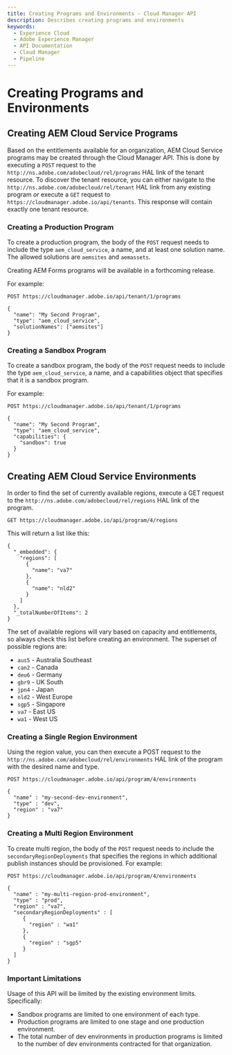 ```yaml
---
title: Creating Programs and Environments - Cloud Manager API
description: Describes creating programs and environments
keywords:
  - Experience Cloud
  - Adobe Experience Manager
  - API Documentation
  - Cloud Manager
  - Pipeline
---
```


# Creating Programs and Environments

## Creating AEM Cloud Service Programs

Based on the entitlements available for an organization, AEM Cloud Service programs may be created through the Cloud Manager API. This is done by executing a `POST` request to the `http://ns.adobe.com/adobecloud/rel/programs` HAL link of the tenant resource. To discover the tenant resource, you can either navigate to the `http://ns.adobe.com/adobecloud/rel/tenant` HAL link from any existing program *or* execute a `GET` request to `https://cloudmanager.adobe.io/api/tenants`. This response will contain exactly one tenant resource.

### Creating a Production Program

To create a production program, the body of the `POST` request needs to include the type `aem_cloud_service`, a name, and at least one solution name. The allowed solutions are `aemsites` and `aemassets`.

<InlineAlert slots="text" />

Creating AEM Forms programs will be available in a forthcoming release.

For example:

```plaintext
POST https://cloudmanager.adobe.io/api/tenant/1/programs

{
  "name": "My Second Program",
  "type": "aem_cloud_service",
  "solutionNames": ["aemsites"]
}
```

### Creating a Sandbox Program

To create a sandbox program, the body of the `POST` request needs to include the type `aem_cloud_service`, a name, and a capabilities object that specifies that it is a sandbox program.

For example:

```plaintext
POST https://cloudmanager.adobe.io/api/tenant/1/programs

{
  "name": "My Second Program",
  "type": "aem_cloud_service",
  "capabilities": {
    "sandbox": true
  }
}
```

## Creating AEM Cloud Service Environments

In order to find the set of currently available regions, execute a GET request to the `http://ns.adobe.com/adobecloud/rel/regions` HAL link of the program.

```plaintext
GET https://cloudmanager.adobe.io/api/program/4/regions
```

This will return a list like this:

```plaintext
{
  "_embedded": {
    "regions": [
      {
        "name": "va7"
      },
      {
        "name": "nld2"
      }
    ]
  },
  "_totalNumberOfItems": 2
}
```

The set of available regions will vary based on capacity and entitlements, so always check this list before creating an environment. The superset of possible regions are:

* `aus5` - Australia Southeast
* `can2` - Canada
* `deu6` - Germany
* `gbr9` - UK South
* `jpn4` - Japan
* `nld2` - West Europe
* `sgp5` - Singapore
* `va7` - East US
* `wa1` - West US

### Creating a Single Region Environment

Using the region value, you can then execute a POST request to the `http://ns.adobe.com/adobecloud/rel/environments` HAL link of the program with the desired name and type.

```plaintext
POST https://cloudmanager.adobe.io/api/program/4/environments

{
  "name" : "my-second-dev-environment",
  "type" : "dev",
  "region" : "va7"
}
```

### Creating a Multi Region Environment

To create multi region, the body of the `POST` request needs to include the `secondaryRegionDeployments` that specifies the regions in which additional publish instances should be provisioned.
For example:

```plaintext
POST https://cloudmanager.adobe.io/api/program/4/environments

{
  "name" : "my-multi-region-prod-environment",
  "type" : "prod",
  "region" : "va7",
  "secondaryRegionDeployments" : [
     {
       "region" : "wa1"
     },
     {
       "region" : "sgp5"
     }
  ]
}
```

### Important Limitations

Usage of this API will be limited by the existing environment limits. Specifically:

* Sandbox programs are limited to one environment of each type.
* Production programs are limited to one stage and one production environment.
* The total number of dev environments in production programs is limited to the number of dev environments contracted for that organization.

